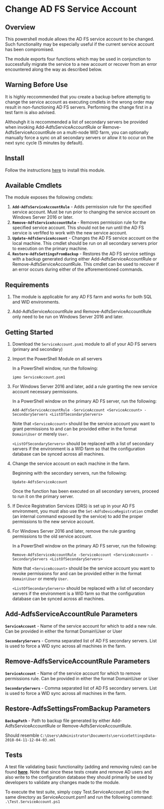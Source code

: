 # Change AD FS Service Account

## Overview

This powershell module allows the AD FS service account to be changed. Such functionality may be especially useful if the current service account has been compromised.

The module exports four functions which may be used in conjunction to successfully migrate the service to a new account or recover from an error encountered along the way as described below.

## Warning Before Use

It is highly reccommended that you create a backup before attemptig to change the service account as executing cmdlets in the wrong order may result in non-functioning AD FS servers. Performing the change first in a test farm is also advised.

Althouhgh it is reccommended a list of secondary servers be provided when invoking Add-AdfsServiceAccountRule or Remove-AdfsServiceAccountRule on a multi-node WID farm, you can optionally manually force a sync on all secondary servers or allow it to occur on the next sync cycle (5 minutes by default).

## Install

Follow the instructions [here](https://github.com/Microsoft/adfsToolbox#getting-started) to install this module.

## Available Cmdlets

The module exposes the following cmdlets:
1. __```Add-AdfsServiceAccountRule```__ - Adds permission rule for the specified service account. Must be run prior to changing the service account on Windows Server 2016 or later.
2. __```Remove-AdfsServiceAccountRule```__ - Removes permission rule for the specified service account. This should not be run until the AD FS service is verfifed to work with the new service account.
3. __```Update-AdfsServiceAccount```__ - Changes the AD FS service account on the local machine. This cmdlet should be run on all secondary servers prior to execution on the primary machine.
4. __```Restore-AdfsSettingsFromBackup```__ - Restores the AD FS service settings with a backup generated during either Add-AdfsServiceAccountRule or Remove-AdfsServiceAccountRule. This cmdlet can be used to recover if an error occurs during either of the afforementioned commands.
## Requirements

1. The module is applicable for any AD FS farm and works for both SQL and WID environments.

2. Add-AdfsServiceAccountRule and Remove-AdfsServiceAccountRule only need to be run on Windows Server 2016 and later.


## Getting Started

1. Download the `ServiceAccount.psm1` module to all of your AD FS servers (primary and secondary)

2. Import the PowerShell Module on all servers

    In a PowerShell window, run the following:

    ```ipmo ServiceAccount.psm1```

3. For Windows Server 2016 and later, add a rule granting the new service account necessary permissions.

	In a PowerShell window on the primary AD FS server, run the following:

    ```Add-AdfsServiceAccountRule -ServiceAccount <ServiceAccount> -SecondaryServers <ListOfSecondaryServers>```

	Note that ```<ServiceAccount>``` should be the service account you want to grant permissions to and can be provided either in the format ```Domain\User``` or merely ```User```.

	```<ListOfSecondaryServers>``` should be replaced with a list of secondary servers if the environment is a WID farm so that the configuration database can be synced across all machines.

4. Change the service account on each machine in the farm.

	Beginning with the secondary servers, run the following:

	```Update-AdfsServiceAccount```

	Once the function has been executed on all secondary servers, proceed to run it on the primary server.

5. If Device Registration Services (DRS) is set up in your AD FS environment, you must also use the ```Set-AdfsDeviceRegistration``` cmdlet (an internal command exposed by the service) to add the proper permissions to the new service account.


6. For Windows Server 2016 and later, remove the rule granting permissions to the old service account.

	In a PowerShell window on the primary AD FS server, run the following:

    ```Remove-AdfsServiceAccountRule -ServiceAccount <ServiceAccount> -SecondaryServers <ListOfSecondaryServers>```

	Note that ```<ServiceAccount>``` should be the service account you want to revoke permissions for and can be provided either in the format ```Domain\User``` or merely ```User```.

	```<ListOfSecondaryServers>``` should be replaced with a list of secondary servers if the environment is a WID farm so that the configuration database can be synced across all machines.




## Add-AdfsServiceAccountRule Parameters

__`ServiceAccount`__ - Name of the service account for which to add a new rule. Can be provided in either the format Domain\User or User

__`SecondaryServers`__ - Comma separated list of AD FS secondary servers. List is used to force a WID sync across all machines in the farm.

## Remove-AdfsServiceAccountRule Parameters

__`ServiceAccount`__ - Name of the service account for which to remove permissions rule. Can be provided in either the format Domain\User or User

__`SecondaryServers`__ - Comma separated list of AD FS secondary servers. List is used to force a WID sync across all machines in the farm.

## Restore-AdfsSettingsFromBackup Parameters

__`BackupPath`__ - Path to backup file generated by either Add-AdfsServiceAccountRule or Remove-AdfsServiceAccountRule.

Should resemble ```C:\Users\Administrator\Documents\serviceSettingsData-2018-04-11-12-04-03.xml```

## Tests
A test file validating basic functionality (adding and removing rules) can be found __[here](Tests)__. Note that since these tests create and remove AD users and also write to the configuration database they should primarily be used by developers to validate any changes made to the module.

To execute the test suite, simply copy Test.ServiceAccount.ps1 into the same directory as ServiceAccount.psm1 and run the following command: ```.\Test.ServiceAccount.ps1```


